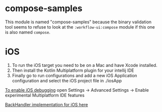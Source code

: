 # compose-samples

This module is named "compose-samples" because the binary validation tool seems to refuse to look
at the `:workflow-ui:compose` module if this one is also named `compose`.


# iOS
1. To run the iOS target you need to be on a Mac and have Xcode installed.
2. Then install the Kotlin Multiplatform plugin for your intellij IDE
3. Finally go to run configurations and add a new iOS Application configuration and select the iOS
project file in ./iosApp

[To enable iOS debugging](https://appkickstarter.com/blog/debug-an-ios-kotlin-multiplatform-app-from-android-studio/) open Settings -> Advanced Settings -> Enable experimental Multiplatform IDE features

[BackHandler implementation for iOS here](https://exyte.com/blog/jetpack-compose-multiplatform)
